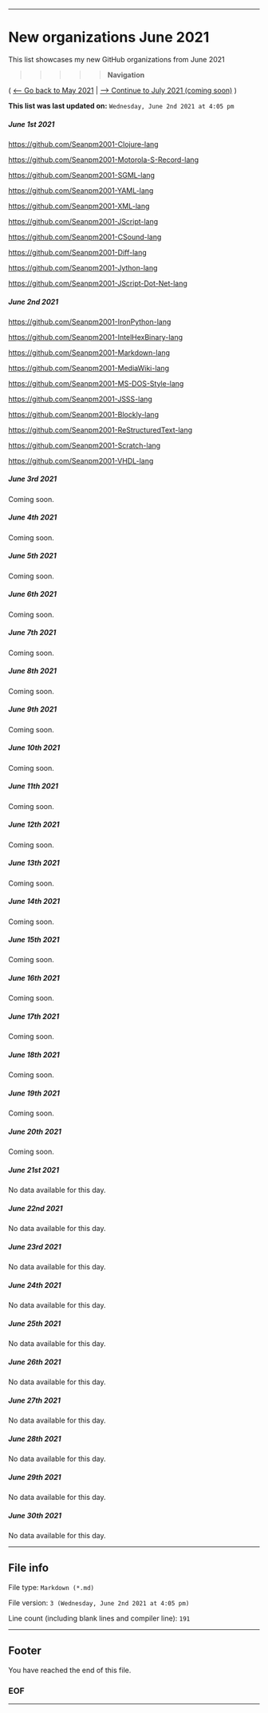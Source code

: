 
***

# New organizations June 2021

This list showcases my new GitHub organizations from June 2021

> > > > > **Navigation**

( [<-- Go back to May 2021](/NewOrgs/2021/May/README.md) | [ --> Continue to July 2021 (coming soon)](/NewOrgs/2021/July/README.md) )

**This list was last updated on:** `Wednesday, June 2nd 2021 at 4:05 pm`

<!-- ##### LIST !-->

##### June 1st 2021

https://github.com/Seanpm2001-Clojure-lang

https://github.com/Seanpm2001-Motorola-S-Record-lang

https://github.com/Seanpm2001-SGML-lang

https://github.com/Seanpm2001-YAML-lang

https://github.com/Seanpm2001-XML-lang

https://github.com/Seanpm2001-JScript-lang

https://github.com/Seanpm2001-CSound-lang

https://github.com/Seanpm2001-Diff-lang

https://github.com/Seanpm2001-Jython-lang

https://github.com/Seanpm2001-JScript-Dot-Net-lang

##### June 2nd 2021

https://github.com/Seanpm2001-IronPython-lang

https://github.com/Seanpm2001-IntelHexBinary-lang

https://github.com/Seanpm2001-Markdown-lang

https://github.com/Seanpm2001-MediaWiki-lang

https://github.com/Seanpm2001-MS-DOS-Style-lang

https://github.com/Seanpm2001-JSSS-lang

https://github.com/Seanpm2001-Blockly-lang

https://github.com/Seanpm2001-ReStructuredText-lang

https://github.com/Seanpm2001-Scratch-lang

https://github.com/Seanpm2001-VHDL-lang

##### June 3rd 2021

Coming soon.

##### June 4th 2021

Coming soon.

##### June 5th 2021

Coming soon.

##### June 6th 2021

Coming soon.

##### June 7th 2021

Coming soon.

##### June 8th 2021

Coming soon.

##### June 9th 2021

Coming soon.

##### June 10th 2021

Coming soon.

##### June 11th 2021

Coming soon.

##### June 12th 2021

Coming soon.

##### June 13th 2021

Coming soon.

##### June 14th 2021

Coming soon.

##### June 15th 2021

Coming soon.

##### June 16th 2021

Coming soon.

##### June 17th 2021

Coming soon.

##### June 18th 2021

Coming soon.

##### June 19th 2021

Coming soon.

##### June 20th 2021

Coming soon.

##### June 21st 2021

No data available for this day.

##### June 22nd 2021

No data available for this day.

##### June 23rd 2021

No data available for this day.

##### June 24th 2021

No data available for this day.

##### June 25th 2021

No data available for this day.

##### June 26th 2021

No data available for this day.

##### June 27th 2021

No data available for this day.

##### June 28th 2021

No data available for this day.

##### June 29th 2021

No data available for this day.

##### June 30th 2021

No data available for this day.

***

## File info

File type: `Markdown (*.md)`

File version: `3 (Wednesday, June 2nd 2021 at 4:05 pm)`

Line count (including blank lines and compiler line): `191`

***

## Footer

You have reached the end of this file.

### EOF

***
